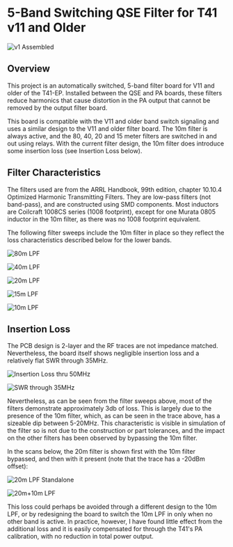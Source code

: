 # 5-Band Switching QSE Filter for T41 v11 and Older
![v1 Assembled](Images/V1_Assembled.jpg)

## Overview
This project is an automatically switched, 5-band filter board for V11 and older of the T41-EP.  Installed between the QSE and PA boards, these filters reduce harmonics that cause distortion in the PA output that cannot be removed by the output filter board.

This board is compatible with the V11 and older band switch signaling and uses a similar design to the V11 and older filter board.  The 10m filter is always active, and the 80, 40, 20 and 15 meter filters are switched in and out using relays.  With the current filter design, the 10m filter does introduce some insertion loss (see Insertion Loss below).

## Filter Characteristics
The filters used are from the ARRL Handbook, 99th edition, chapter 10.10.4 Optimized Harmonic Transmitting Filters.  They are low-pass filters (not band-pass), and are constructed using SMD components.  Most inductors are Coilcraft 1008CS series (1008 footprint), except for one Murata 0805 inductor in the 10m filter, as there was no 1008 footprint equivalent.

The following filter sweeps include the 10m filter in place so they reflect the loss characteristics described below for the lower bands.

![80m LPF](Images/80m_LPF.png)

![40m LPF](Images/40m_LPF.png)

![20m LPF](Images/20m_LPF.png)

![15m LPF](Images/15m_LPF.png)

![10m LPF](Images/10m_LPF.png)

## Insertion Loss
The PCB design is 2-layer and the RF traces are not impedance matched.  Nevertheless, the board itself shows negligible insertion loss and a relatively flat SWR through 35MHz.

![Insertion Loss thru 50MHz](Images/PCB_Insertion_Loss.png)

![SWR through 35MHz](Images/PCB_SWR.png)

Nevertheless, as can be seen from the filter sweeps above, most of the filters demonstrate approximately 3db of loss.  This is largely due to the presence of the 10m filter, which, as can be seen in the trace above, has a sizeable dip between 5-20MHz.  This characteristic is visible in simulation of the filter so is not due to the construction or part tolerances, and the impact on the other filters has been observed by bypassing the 10m filter.

In the scans below, the 20m filter is shown first with the 10m filter bypassed, and then with it present (note that the trace has a -20dBm offset):

![20m LPF Standalone](Images/20m_LPF_Standalone.png)

![20m+10m LPF](Images/20m_10m_LPF.png)

This loss could perhaps be avoided through a different design to the 10m LPF, or by redesigning the board to switch the 10m LPF in only when no other band is active.  In practice, however, I have found little effect from the additional loss and it is easily compensated for through the T41's PA calibration, with no reduction in total power output.
